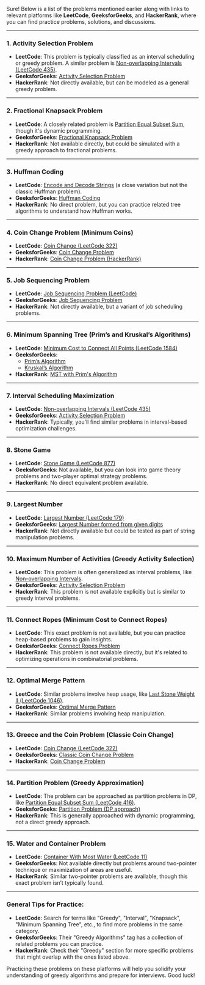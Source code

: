 Sure! Below is a list of the problems mentioned earlier along with links to relevant platforms like **LeetCode**, **GeeksforGeeks**, and **HackerRank**, where you can find practice problems, solutions, and discussions.

---

### 1. **Activity Selection Problem**
   - **LeetCode**: This problem is typically classified as an interval scheduling or greedy problem. A similar problem is [Non-overlapping Intervals (LeetCode 435)](https://leetcode.com/problems/non-overlapping-intervals/).
   - **GeeksforGeeks**: [Activity Selection Problem](https://www.geeksforgeeks.org/greedy-algorithm-to-find-maximum-number-of-events-that-can-be-attended/)
   - **HackerRank**: Not directly available, but can be modeled as a general greedy problem.

---

### 2. **Fractional Knapsack Problem**
   - **LeetCode**: A closely related problem is [Partition Equal Subset Sum](https://leetcode.com/problems/partition-equal-subset-sum/), though it's dynamic programming.
   - **GeeksforGeeks**: [Fractional Knapsack Problem](https://www.geeksforgeeks.org/fractional-knapsack-problem/)
   - **HackerRank**: Not available directly, but could be simulated with a greedy approach to fractional problems.

---

### 3. **Huffman Coding**
   - **LeetCode**: [Encode and Decode Strings](https://leetcode.com/problems/encode-and-decode-strings/) (a close variation but not the classic Huffman problem).
   - **GeeksforGeeks**: [Huffman Coding](https://www.geeksforgeeks.org/huffman-coding-greedy-algorithm-3/)
   - **HackerRank**: No direct problem, but you can practice related tree algorithms to understand how Huffman works.

---

### 4. **Coin Change Problem (Minimum Coins)**
   - **LeetCode**: [Coin Change (LeetCode 322)](https://leetcode.com/problems/coin-change/)
   - **GeeksforGeeks**: [Coin Change Problem](https://www.geeksforgeeks.org/coin-change-dp-7/)
   - **HackerRank**: [Coin Change Problem (HackerRank)](https://www.hackerrank.com/challenges/coin-change)

---

### 5. **Job Sequencing Problem**
   - **LeetCode**: [Job Sequencing Problem (LeetCode)](https://leetcode.com/problems/job-scheduling-with-deadlines/)
   - **GeeksforGeeks**: [Job Sequencing Problem](https://www.geeksforgeeks.org/job-sequencing-problem/)
   - **HackerRank**: Not directly available, but a variant of job scheduling problems.

---

### 6. **Minimum Spanning Tree (Prim’s and Kruskal’s Algorithms)**
   - **LeetCode**: [Minimum Cost to Connect All Points (LeetCode 1584)](https://leetcode.com/problems/minimum-cost-to-connect-all-points/)
   - **GeeksforGeeks**: 
     - [Prim’s Algorithm](https://www.geeksforgeeks.org/prims-minimum-spanning-tree-mst-greedy-algorithm/)
     - [Kruskal’s Algorithm](https://www.geeksforgeeks.org/kruskals-algorithm-using-disjoint-set-union/)
   - **HackerRank**: [MST with Prim's Algorithm](https://www.hackerrank.com/challenges/kruskals-mst)

---

### 7. **Interval Scheduling Maximization**
   - **LeetCode**: [Non-overlapping Intervals (LeetCode 435)](https://leetcode.com/problems/non-overlapping-intervals/)
   - **GeeksforGeeks**: [Activity Selection Problem](https://www.geeksforgeeks.org/greedy-algorithm-to-find-maximum-number-of-events-that-can-be-attended/)
   - **HackerRank**: Typically, you’ll find similar problems in interval-based optimization challenges.

---

### 8. **Stone Game**
   - **LeetCode**: [Stone Game (LeetCode 877)](https://leetcode.com/problems/stone-game/)
   - **GeeksforGeeks**: Not available, but you can look into game theory problems and two-player optimal strategy problems.
   - **HackerRank**: No direct equivalent problem available.

---

### 9. **Largest Number**
   - **LeetCode**: [Largest Number (LeetCode 179)](https://leetcode.com/problems/largest-number/)
   - **GeeksforGeeks**: [Largest Number formed from given digits](https://www.geeksforgeeks.org/largest-number-formed-from-given-digits/)
   - **HackerRank**: Not directly available but could be tested as part of string manipulation problems.

---

### 10. **Maximum Number of Activities (Greedy Activity Selection)**
   - **LeetCode**: This problem is often generalized as interval problems, like [Non-overlapping Intervals](https://leetcode.com/problems/non-overlapping-intervals/).
   - **GeeksforGeeks**: [Activity Selection Problem](https://www.geeksforgeeks.org/greedy-algorithm-to-find-maximum-number-of-events-that-can-be-attended/)
   - **HackerRank**: This problem is not available explicitly but is similar to greedy interval problems.

---

### 11. **Connect Ropes (Minimum Cost to Connect Ropes)**
   - **LeetCode**: This exact problem is not available, but you can practice heap-based problems to gain insights.
   - **GeeksforGeeks**: [Connect Ropes Problem](https://www.geeksforgeeks.org/minimum-cost-to-connect-n-ropes/)
   - **HackerRank**: This problem is not available directly, but it's related to optimizing operations in combinatorial problems.

---

### 12. **Optimal Merge Pattern**
   - **LeetCode**: Similar problems involve heap usage, like [Last Stone Weight II (LeetCode 1046)](https://leetcode.com/problems/last-stone-weight-ii/).
   - **GeeksforGeeks**: [Optimal Merge Pattern](https://www.geeksforgeeks.org/optimal-merge-pattern/)
   - **HackerRank**: Similar problems involving heap manipulation.

---

### 13. **Greece and the Coin Problem (Classic Coin Change)**
   - **LeetCode**: [Coin Change (LeetCode 322)](https://leetcode.com/problems/coin-change/)
   - **GeeksforGeeks**: [Classic Coin Change Problem](https://www.geeksforgeeks.org/coin-change-dp-7/)
   - **HackerRank**: [Coin Change Problem](https://www.hackerrank.com/challenges/coin-change)

---

### 14. **Partition Problem (Greedy Approximation)**
   - **LeetCode**: The problem can be approached as partition problems in DP, like [Partition Equal Subset Sum (LeetCode 416)](https://leetcode.com/problems/partition-equal-subset-sum/).
   - **GeeksforGeeks**: [Partition Problem (DP approach)](https://www.geeksforgeeks.org/partition-problem-dp-18/)
   - **HackerRank**: This is generally approached with dynamic programming, not a direct greedy approach.

---

### 15. **Water and Container Problem**
   - **LeetCode**: [Container With Most Water (LeetCode 11)](https://leetcode.com/problems/container-with-most-water/)
   - **GeeksforGeeks**: Not available directly but problems around two-pointer technique or maximization of areas are useful.
   - **HackerRank**: Similar two-pointer problems are available, though this exact problem isn’t typically found.

---

### General Tips for Practice:
- **LeetCode**: Search for terms like "Greedy", "Interval", "Knapsack", "Minimum Spanning Tree", etc., to find more problems in the same category.
- **GeeksforGeeks**: Their "Greedy Algorithms" tag has a collection of related problems you can practice.
- **HackerRank**: Check their "Greedy" section for more specific problems that might overlap with the ones listed above.

Practicing these problems on these platforms will help you solidify your understanding of greedy algorithms and prepare for interviews. Good luck!
